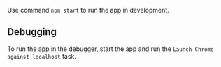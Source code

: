 Use command `npm start` to run the app in development.

## Debugging

To run the app in the debugger, start the app and run the `Launch Chrome against localhost` task.
